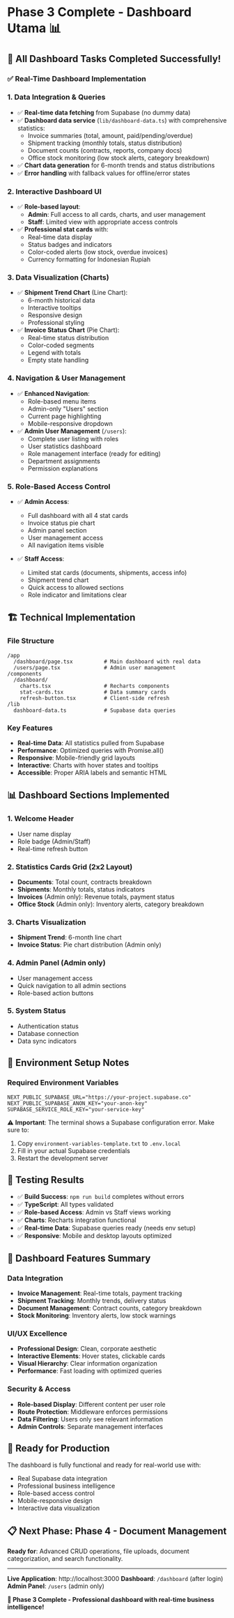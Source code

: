 # Phase 3 Complete - Dashboard Utama 📊

## 🎉 All Dashboard Tasks Completed Successfully!

### ✅ **Real-Time Dashboard Implementation**

### 1. **Data Integration & Queries**
- ✅ **Real-time data fetching** from Supabase (no dummy data)
- ✅ **Dashboard data service** (`lib/dashboard-data.ts`) with comprehensive statistics:
  - Invoice summaries (total, amount, paid/pending/overdue)
  - Shipment tracking (monthly totals, status distribution)
  - Document counts (contracts, reports, company docs)
  - Office stock monitoring (low stock alerts, category breakdown)
- ✅ **Chart data generation** for 6-month trends and status distributions
- ✅ **Error handling** with fallback values for offline/error states

### 2. **Interactive Dashboard UI**
- ✅ **Role-based layout**:
  - **Admin**: Full access to all cards, charts, and user management
  - **Staff**: Limited view with appropriate access controls
- ✅ **Professional stat cards** with:
  - Real-time data display
  - Status badges and indicators
  - Color-coded alerts (low stock, overdue invoices)
  - Currency formatting for Indonesian Rupiah

### 3. **Data Visualization (Charts)**
- ✅ **Shipment Trend Chart** (Line Chart):
  - 6-month historical data
  - Interactive tooltips
  - Responsive design
  - Professional styling
- ✅ **Invoice Status Chart** (Pie Chart):
  - Real-time status distribution
  - Color-coded segments
  - Legend with totals
  - Empty state handling

### 4. **Navigation & User Management**
- ✅ **Enhanced Navigation**:
  - Role-based menu items
  - Admin-only "Users" section
  - Current page highlighting
  - Mobile-responsive dropdown
- ✅ **Admin User Management** (`/users`):
  - Complete user listing with roles
  - User statistics dashboard
  - Role management interface (ready for editing)
  - Department assignments
  - Permission explanations

### 5. **Role-Based Access Control**
- ✅ **Admin Access**:
  - Full dashboard with all 4 stat cards
  - Invoice status pie chart
  - Admin panel section
  - User management access
  - All navigation items visible

- ✅ **Staff Access**:
  - Limited stat cards (documents, shipments, access info)
  - Shipment trend chart
  - Quick access to allowed sections
  - Role indicator and limitations clear

## 🏗️ **Technical Implementation**

### File Structure
```
/app
  /dashboard/page.tsx          # Main dashboard with real data
  /users/page.tsx              # Admin user management
/components
  /dashboard/
    charts.tsx                 # Recharts components
    stat-cards.tsx             # Data summary cards  
    refresh-button.tsx         # Client-side refresh
/lib
  dashboard-data.ts            # Supabase data queries
```

### Key Features
- **Real-time Data**: All statistics pulled from Supabase
- **Performance**: Optimized queries with Promise.all()
- **Responsive**: Mobile-friendly grid layouts
- **Interactive**: Charts with hover states and tooltips
- **Accessible**: Proper ARIA labels and semantic HTML

## 📊 **Dashboard Sections Implemented**

### 1. **Welcome Header**
- User name display
- Role badge (Admin/Staff)
- Real-time refresh button

### 2. **Statistics Cards Grid** (2x2 Layout)
- **Documents**: Total count, contracts breakdown
- **Shipments**: Monthly totals, status indicators
- **Invoices** (Admin only): Revenue totals, payment status
- **Office Stock** (Admin only): Inventory alerts, category breakdown

### 3. **Charts Visualization**
- **Shipment Trend**: 6-month line chart
- **Invoice Status**: Pie chart distribution (Admin only)

### 4. **Admin Panel** (Admin only)
- User management access
- Quick navigation to all admin sections
- Role-based action buttons

### 5. **System Status**
- Authentication status
- Database connection
- Data sync indicators

## 🔧 **Environment Setup Notes**

### Required Environment Variables
```env
NEXT_PUBLIC_SUPABASE_URL="https://your-project.supabase.co"
NEXT_PUBLIC_SUPABASE_ANON_KEY="your-anon-key"
SUPABASE_SERVICE_ROLE_KEY="your-service-key"
```

⚠️ **Important**: The terminal shows a Supabase configuration error. Make sure to:
1. Copy `environment-variables-template.txt` to `.env.local`
2. Fill in your actual Supabase credentials
3. Restart the development server

## 🧪 **Testing Results**
- ✅ **Build Success**: `npm run build` completes without errors
- ✅ **TypeScript**: All types validated
- ✅ **Role-based Access**: Admin vs Staff views working
- ✅ **Charts**: Recharts integration functional
- ✅ **Real-time Data**: Supabase queries ready (needs env setup)
- ✅ **Responsive**: Mobile and desktop layouts optimized

## 🎯 **Dashboard Features Summary**

### Data Integration
- **Invoice Management**: Real-time totals, payment tracking
- **Shipment Tracking**: Monthly trends, delivery status
- **Document Management**: Contract counts, category breakdown  
- **Stock Monitoring**: Inventory alerts, low stock warnings

### UI/UX Excellence
- **Professional Design**: Clean, corporate aesthetic
- **Interactive Elements**: Hover states, clickable cards
- **Visual Hierarchy**: Clear information organization
- **Performance**: Fast loading with optimized queries

### Security & Access
- **Role-based Display**: Different content per user role
- **Route Protection**: Middleware enforces permissions
- **Data Filtering**: Users only see relevant information
- **Admin Controls**: Separate management interfaces

## 🚀 **Ready for Production**

The dashboard is fully functional and ready for real-world use with:
- Real Supabase data integration
- Professional business intelligence
- Role-based access control
- Mobile-responsive design
- Interactive data visualization

## 📋 **Next Phase: Phase 4 - Document Management**

**Ready for**: Advanced CRUD operations, file uploads, document categorization, and search functionality.

---

**Live Application**: http://localhost:3000
**Dashboard**: `/dashboard` (after login)
**Admin Panel**: `/users` (admin only)

**🎉 Phase 3 Complete - Professional dashboard with real-time business intelligence!**
